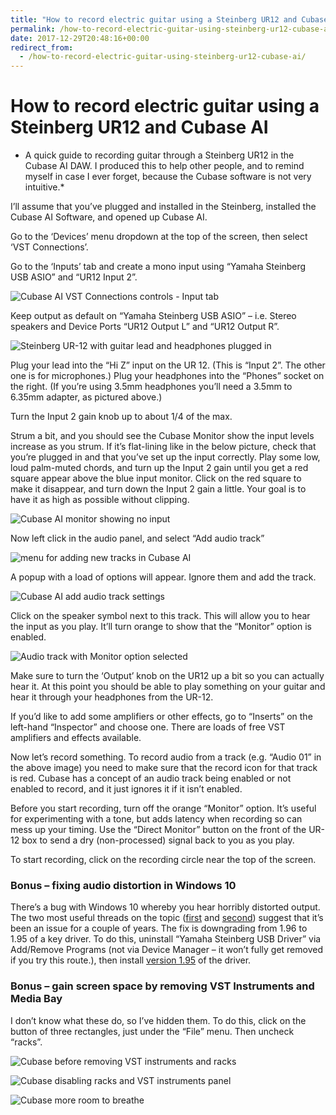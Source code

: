 ```yaml
---
title: "How to record electric guitar using a Steinberg UR12 and Cubase AI"
permalink: /how-to-record-electric-guitar-using-steinberg-ur12-cubase-ai
date: 2017-12-29T20:48:16+00:00
redirect_from:
  - /how-to-record-electric-guitar-using-steinberg-ur12-cubase-ai/
---
```


# How to record electric guitar using a Steinberg UR12 and Cubase AI

* A quick guide to recording guitar through a Steinberg UR12 in the Cubase AI DAW. I produced this to help other people, and to remind myself in case I ever forget, because the Cubase software is not very intuitive.*

I’ll assume that you’ve plugged and installed in the Steinberg, installed the Cubase AI Software, and opened up Cubase AI.

Go to the ‘Devices’ menu dropdown at the top of the screen, then select ‘VST Connections’.

Go to the ‘Inputs’ tab and create a mono input using “Yamaha Steinberg USB ASIO” and “UR12 Input 2”.

![Cubase AI VST Connections controls - Input tab](How%20to%20record%20electric%20guitar%20using%20a%20Steinberg%20UR12%20and%20Cubase%20AI%20%E2%80%93%20Martin%20Lugton_files/setting-up-input-audio-bus-steinberg-ur-12-and-cubase.png)

Keep output as default on “Yamaha Steinberg USB ASIO” – i.e. Stereo speakers and Device Ports “UR12 Output L” and “UR12 Output R”.

![Steinberg UR-12 with guitar lead and headphones plugged in](How%20to%20record%20electric%20guitar%20using%20a%20Steinberg%20UR12%20and%20Cubase%20AI%20%E2%80%93%20Martin%20Lugton_files/Steinberg-UR-12-with-guitar-lead-plugged-in.jpg)

Plug your lead into the “Hi Z” input on the UR 12. (This is “Input 2”. The other one is for microphones.) Plug your headphones into the “Phones” socket on the right. (If you’re using 3.5mm headphones you’ll need a 3.5mm to 6.35mm adapter, as pictured above.)

Turn the Input 2 gain knob up to about 1/4 of the max.

Strum a bit, and you should see the Cubase Monitor show the input levels increase as you strum. If it’s flat-lining like in the below picture, check that you’re plugged in and that you’ve set up the input correctly. Play some low, loud palm-muted chords, and turn up the Input 2 gain until you get a red square appear above the blue input monitor. Click on the red square to make it disappear, and turn down the Input 2 gain a little. Your goal is to have it as high as possible without clipping.

![Cubase AI monitor showing no input](How%20to%20record%20electric%20guitar%20using%20a%20Steinberg%20UR12%20and%20Cubase%20AI%20%E2%80%93%20Martin%20Lugton_files/monitor-with-no-input.png)

Now left click in the audio panel, and select “Add audio track”

![menu for adding new tracks in Cubase AI](How%20to%20record%20electric%20guitar%20using%20a%20Steinberg%20UR12%20and%20Cubase%20AI%20%E2%80%93%20Martin%20Lugton_files/add-new-audio-track.png)

A popup with a load of options will appear. Ignore them and add the track.

![Cubase AI add audio track settings](How%20to%20record%20electric%20guitar%20using%20a%20Steinberg%20UR12%20and%20Cubase%20AI%20%E2%80%93%20Martin%20Lugton_files/add-audio-track-lots-of-settings-to-ignore.png)

Click on the speaker symbol next to this track. This will allow you to hear the input as you play. It’ll turn orange to show that the “Monitor” option is enabled.

![Audio track with Monitor option selected](How%20to%20record%20electric%20guitar%20using%20a%20Steinberg%20UR12%20and%20Cubase%20AI%20%E2%80%93%20Martin%20Lugton_files/Cubase-click-Monitor-to-hear-your-input.png)

Make sure to turn the ‘Output’ knob on the UR12 up a bit so you can actually hear it. At this point you should be able to play something on your guitar and hear it through your headphones from the UR-12.

If you’d like to add some amplifiers or other effects, go to “Inserts” on the left-hand “Inspector” and choose one. There are loads of free VST amplifiers and effects available.

Now let’s record something. To record audio from a track (e.g. “Audio 01” in the above image) you need to make sure that the record icon for that track is red. Cubase has a concept of an audio track being enabled or not enabled to record, and it just ignores it if it isn’t enabled.

Before you start recording, turn off the orange “Monitor” option. It’s useful for experimenting with a tone, but adds latency when recording so can mess up your timing. Use the “Direct Monitor” button on the front of the UR-12 box to send a dry (non-processed) signal back to you as you play.

To start recording, click on the recording circle near the top of the screen.

### Bonus – fixing audio distortion in Windows 10

There’s a bug with Windows 10 whereby you hear horribly distorted output.
The two most useful threads on the topic ([first](https://www.steinberg.net/forums/viewtopic.php?f=157&t=89056) and [second](https://www.steinberg.net/forums/viewtopic.php?f=157&t=91983)) suggest that it’s been an issue for a couple of years. The fix is downgrading from 1.96 to 1.95 of a key driver. To do this, uninstall “Yamaha Steinberg USB Driver” via Add/Remove Programs (not via Device Manager – it won’t fully get removed if you try this route.), then install [version 1.95](http://www.yamahaproaudio.com/global/en/downloads/firmware_software/yamaha_steinberg_usb_driver/yamaha_steinberg_usb_driver_195_win64.jsp) of the driver.

### Bonus – gain screen space by removing VST Instruments and Media Bay

I don’t know what these do, so I’ve hidden them. To do this, click on the button of three rectangles, just under the “File” menu. Then uncheck “racks”.

![Cubase before removing VST instruments and racks](How%20to%20record%20electric%20guitar%20using%20a%20Steinberg%20UR12%20and%20Cubase%20AI%20%E2%80%93%20Martin%20Lugton_files/Cubase-before-removing-VST-instruments-and-racks.png)

![Cubase disabling racks and VST instruments panel](How%20to%20record%20electric%20guitar%20using%20a%20Steinberg%20UR12%20and%20Cubase%20AI%20%E2%80%93%20Martin%20Lugton_files/Cubase-disabling-racks-and-VST-instruments-panel-e1518964190.png)

![Cubase more room to breathe](How%20to%20record%20electric%20guitar%20using%20a%20Steinberg%20UR12%20and%20Cubase%20AI%20%E2%80%93%20Martin%20Lugton_files/Cubase-more-room-to-breathe.png)